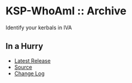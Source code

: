 # KSP-WhoAmI :: Archive

Identify your kerbals in IVA


## In a Hurry

* [Latest Release](https://github.com/net-lisias-ksp/KSP-WhoAmI/releases)
* [Source](https://github.com/net-lisias-ksp/KSP-WhoAmI)
* [Change Log](./CHANGE_LOG.md)
